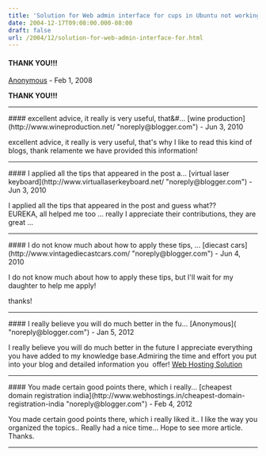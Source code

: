 ```yaml
---
title: 'Solution for Web admin interface for cups in Ubuntu not working'
date: 2004-12-17T09:08:00.000-08:00
draft: false
url: /2004/12/solution-for-web-admin-interface-for.html
---
```


#### **THANK YOU!!!**
[Anonymous]( "noreply@blogger.com") - <time datetime="2008-02-11T10:38:00.000-08:00">Feb 1, 2008</time>

**THANK YOU!!!**
<hr />
#### excellent advice, it really is very useful, that&#...
[wine production](http://www.wineproduction.net/ "noreply@blogger.com") - <time datetime="2010-06-22T18:08:39.916-07:00">Jun 3, 2010</time>

excellent advice, it really is very useful, that's why I like to read this kind of blogs, thank relamente we have provided this information!
<hr />
#### I applied all the tips that appeared in the post a...
[virtual laser keyboard](http://www.virtuallaserkeyboard.net/ "noreply@blogger.com") - <time datetime="2010-06-22T20:08:09.102-07:00">Jun 3, 2010</time>

I applied all the tips that appeared in the post and guess what??  
EUREKA, all helped me too ... really I appreciate their contributions, they are great ...
<hr />
#### I do not know much about how to apply these tips, ...
[diecast cars](http://www.vintagediecastcars.com/ "noreply@blogger.com") - <time datetime="2010-06-23T17:39:04.826-07:00">Jun 4, 2010</time>

I do not know much about how to apply these tips, but I'll wait for my daughter to help me apply!  
  
thanks!
<hr />
#### I really believe you will do much better in the fu...
[Anonymous]( "noreply@blogger.com") - <time datetime="2012-01-05T21:03:35.870-08:00">Jan 5, 2012</time>

I really believe you will do much better in the future I appreciate everything you have added to my knowledge base.Admiring the time and effort you put into your blog and detailed information you  offer! [Web Hosting Solution](http://www.webhostings.in)
<hr />
#### You made certain good points there, which i really...
[cheapest domain registration india](http://www.webhostings.in/cheapest-domain-registration-india "noreply@blogger.com") - <time datetime="2012-02-08T23:02:27.652-08:00">Feb 4, 2012</time>

You made certain good points there, which i really liked it.. I like the way you organized the topics.. Really had a nice time... Hope to see more article. Thanks.
<hr />
